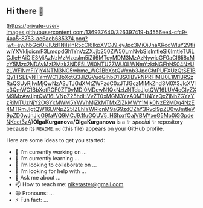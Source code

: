## Hi there 👋


(https://private-user-images.githubusercontent.com/136937640/326397419-b4556ee4-cfc9-4aa5-8753-ae6aeb685374.png?jwt=eyJhbGciOiJIUzI1NiIsInR5cCI6IkpXVCJ9.eyJpc3MiOiJnaXRodWIuY29tIiwiYXVkIjoicmF3LmdpdGh1YnVzZXJjb250ZW50LmNvbSIsImtleSI6ImtleTUiLCJleHAiOjE3MjAzNzMzMzcsIm5iZiI6MTcyMDM3MzAzNywicGF0aCI6Ii8xMzY5Mzc2NDAvMzI2Mzk3NDE5LWI0NTU2ZWU0LWNmYzktNGFhNS04NzUzLWFlNmFlYjY4NTM3NC5wbmc_WC1BbXotQWxnb3JpdGhtPUFXUzQtSE1BQy1TSEEyNTYmWC1BbXotQ3JlZGVudGlhbD1BS0lBVkNPRFlMU0E1M1BRSzRaQSUyRjIwMjQwNzA3JTJGdXMtZWFzdC0xJTJGczMlMkZhd3M0X3JlcXVlc3QmWC1BbXotRGF0ZT0yMDI0MDcwN1QxNzIzNTdaJlgtQW16LUV4cGlyZXM9MzAwJlgtQW16LVNpZ25hdHVyZT0xMGM3YzA0MTU4YzQxZjNhZGYzYzRiMTUzNjY2OGYxMWM5YWVhMjZkMTMxZjZkMWY1Mjk0NzE2MDg4NzE4MTRmJlgtQW16LVNpZ25lZEhlYWRlcnM9aG9zdCZhY3Rvcl9pZD0wJmtleV9pZD0wJnJlcG9faWQ9MCJ9.1fuGQUV5_HShxrfOajVBMYxeG5Mo0iGGpdeNKcct3zA)**OlgaKurganova/OlgaKurganova** is a ✨ _special_ ✨ repository because its `README.md` (this file) appears on your GitHub profile.

Here are some ideas to get you started:

- 🔭 I’m currently working on ...
- 🌱 I’m currently learning ...
- 👯 I’m looking to collaborate on ...
- 🤔 I’m looking for help with ...
- 💬 Ask me about ...
- 📫 How to reach me: niketaster@gmail.com
- 😄 Pronouns: ...
- ⚡ Fun fact: ...

